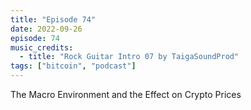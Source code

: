 ```yaml
---
title: "Episode 74"
date: 2022-09-26
episode: 74
music_credits:
  - title: "Rock Guitar Intro 07 by TaigaSoundProd"
tags: ["bitcoin", "podcast"]
---
```


The Macro Environment and the Effect on Crypto Prices